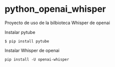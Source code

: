 # python_openai_whisper
Proyecto de uso de la bilbioteca Whisper de openai

Instalar pytube
```
$ pip install pytube
```

Instalar Whisper de openai
```
pip install -U openai-whisper
```
